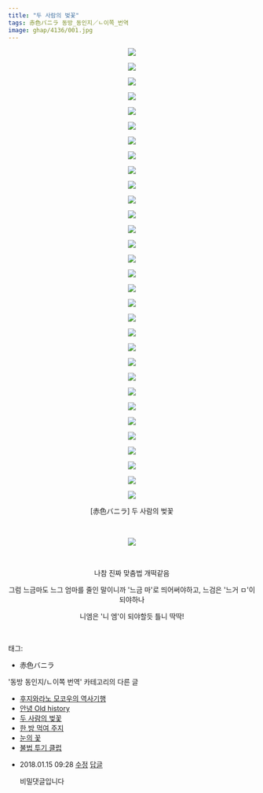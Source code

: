 ```yaml
---
title: "두 사람의 벚꽃"
tags: 赤色バニラ 동방_동인지／ㄴ이쪽_번역
image: ghap/4136/001.jpg
---
```

<div class="article">
<p style="text-align: center; clear: none; float: none;"><img src="{{ site.nasurl }}/ghap/4136/001.jpg"/></p>
<p style="text-align: center; clear: none; float: none;"><img src="{{ site.nasurl }}/ghap/4136/002.jpg"/></p>
<p style="text-align: center; clear: none; float: none;"><img src="{{ site.nasurl }}/ghap/4136/003.jpg"/></p>
<p style="text-align: center; clear: none; float: none;"><img src="{{ site.nasurl }}/ghap/4136/004.jpg"/></p>
<p style="text-align: center; clear: none; float: none;"><img src="{{ site.nasurl }}/ghap/4136/005.jpg"/></p>
<p style="text-align: center; clear: none; float: none;"><img src="{{ site.nasurl }}/ghap/4136/006.jpg"/></p>
<p style="text-align: center; clear: none; float: none;"><img src="{{ site.nasurl }}/ghap/4136/007.jpg"/></p>
<p style="text-align: center; clear: none; float: none;"><img src="{{ site.nasurl }}/ghap/4136/008.jpg"/></p>
<p style="text-align: center; clear: none; float: none;"><img src="{{ site.nasurl }}/ghap/4136/009.jpg"/></p>
<p style="text-align: center; clear: none; float: none;"><img src="{{ site.nasurl }}/ghap/4136/010.jpg"/></p>
<p style="text-align: center; clear: none; float: none;"><img src="{{ site.nasurl }}/ghap/4136/011.jpg"/></p>
<p style="text-align: center; clear: none; float: none;"><img src="{{ site.nasurl }}/ghap/4136/012.jpg"/></p>
<p style="text-align: center; clear: none; float: none;"><img src="{{ site.nasurl }}/ghap/4136/013.jpg"/></p>
<p style="text-align: center; clear: none; float: none;"><img src="{{ site.nasurl }}/ghap/4136/014.jpg"/></p>
<p style="text-align: center; clear: none; float: none;"><img src="{{ site.nasurl }}/ghap/4136/015.jpg"/></p>
<p style="text-align: center; clear: none; float: none;"><img src="{{ site.nasurl }}/ghap/4136/016.jpg"/></p>
<p style="text-align: center; clear: none; float: none;"><img src="{{ site.nasurl }}/ghap/4136/017.jpg"/></p>
<p style="text-align: center; clear: none; float: none;"><img src="{{ site.nasurl }}/ghap/4136/018.jpg"/></p>
<p style="text-align: center; clear: none; float: none;"><img src="{{ site.nasurl }}/ghap/4136/019.jpg"/></p>
<p style="text-align: center; clear: none; float: none;"><img src="{{ site.nasurl }}/ghap/4136/020.jpg"/></p>
<p style="text-align: center; clear: none; float: none;"><img src="{{ site.nasurl }}/ghap/4136/021.jpg"/></p>
<p style="text-align: center; clear: none; float: none;"><img src="{{ site.nasurl }}/ghap/4136/022.jpg"/></p>
<p style="text-align: center; clear: none; float: none;"><img src="{{ site.nasurl }}/ghap/4136/023.jpg"/></p>
<p style="text-align: center; clear: none; float: none;"><img src="{{ site.nasurl }}/ghap/4136/024.jpg"/></p>
<p style="text-align: center; clear: none; float: none;"><img src="{{ site.nasurl }}/ghap/4136/025.jpg"/></p>
<p style="text-align: center; clear: none; float: none;"><img src="{{ site.nasurl }}/ghap/4136/026.jpg"/></p>
<p style="text-align: center; clear: none; float: none;"><img src="{{ site.nasurl }}/ghap/4136/027.jpg"/></p>
<p style="text-align: center; clear: none; float: none;"><img src="{{ site.nasurl }}/ghap/4136/028.jpg"/></p>
<p style="text-align: center; clear: none; float: none;"><img src="{{ site.nasurl }}/ghap/4136/029.jpg"/></p>
<p style="text-align: center; clear: none; float: none;"><img src="{{ site.nasurl }}/ghap/4136/030.jpg"/></p>
<p style="text-align: center; clear: none; float: none;"><img src="{{ site.nasurl }}/ghap/4136/031.jpg"/></p>
<p style="text-align: center; clear: none; float: none;">[赤色バニラ] 두 사람의 벚꽃</p>
<p style="text-align: center; clear: none; float: none;"><br/></p>
<p style="text-align: center; clear: none; float: none;"><img src="{{ site.nasurl }}/ghap/4136/032.jpg"/></p>
<p style="text-align: center; clear: none; float: none;"><br/></p>
<p style="text-align: center; clear: none; float: none;">나참 진짜 맞춤법 개떡같음</p>
<p style="text-align: center; clear: none; float: none;">그럼 느금마도 느그 엄마를 줄인 말이니까 '느금 마'로 띄어써야하고, 느검은 '느거 ㅁ'이 되야하나</p>
<p style="text-align: center; clear: none; float: none;">니엠은 '니 엠'이 되야할듯 틀니 딱딱!</p>
<p><br/></p>
</div><div class="tagTrail">
<p>태그: </p>
<ul>
<li>赤色バニラ</li>
</ul>
</div><div class="another">
<p>'동방 동인지/ㄴ이쪽 번역' 카테고리의 다른 글</p>
<ul>
<li><a href="/2018-01-21-ghap_4143">후지와라노 모코우의 역사기행</a></li>
<li><a href="/2018-01-18-ghap_4137">안녕 Old history</a></li>
<li><a href="/2018-01-15-ghap_4136">두 사람의 벚꽃</a></li>
<li><a href="/2018-01-14-ghap_4134">한 방 먹여 주지</a></li>
<li><a href="/2018-01-09-ghap_4099">눈의 꽃</a></li>
<li><a href="/2018-01-08-ghap_4098">불법 투기 클럽</a></li>
</ul>
</div><div class="cb_module cb_fluid">
<div class="cb_wrt cb_profile">
<div class="comment">
<ul>
<li class="cb_thumb_off" id="comment15174560">
<div class="cb_comment_area">
<div class="cb_info_area">
<div class="cb_section">
<span class="cb_nick_name"></span>
</div>
<div class="cb_section">
<span class="cb_date">2018.01.15 09:28</span>
<span><a class="edit" href="javascript:void(0)" onclick="deleteComment(15174560);return false"><span class="glyphicon glyphicon-edit"></span> 수정</a></span>
<span><a class="reply" href="javascript:void(0)" onclick="commentComment(15174560); return false"><span class="glyphicon glyphicon-share-alt"></span> 답글</a></span>
</div>
</div>
<div class="cb_dsc_comment">
<p class="cb_dsc">
											비밀댓글입니다
										</p>
</div>
</div></li>
</ul>
</div>
</div><!-- commentList close -->
</div>